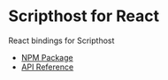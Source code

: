 # Scripthost for React

React bindings for Scripthost

* [NPM Package](https://www.npmjs.com/package/scripthost-react)
* [API Reference](https://github.com/mwikstrom/scripthost-react/blob/master/docs/scripthost-react.md)

